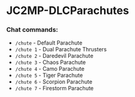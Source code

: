 # JC2MP-DLCParachutes

### Chat commands:
* `/chute` - Default Parachute
* `/chute 1` - Dual Parachute Thrusters
* `/chute 2` - Daredevil Parachute
* `/chute 3` - Chaos Parachute
* `/chute 4` - Camo Parachute
* `/chute 5` - Tiger Parachute
* `/chute 6` - Scorpion Parachute
* `/chute 7` - Firestorm Parachute

